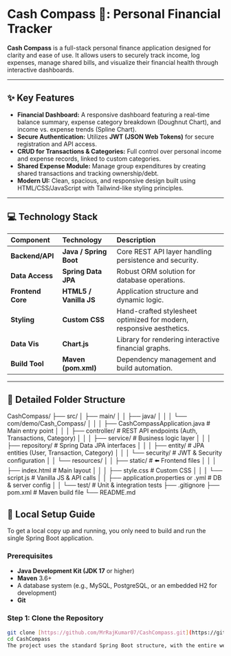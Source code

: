 # Cash Compass 🧭: Personal Financial Tracker

**Cash Compass** is a full-stack personal finance application designed for clarity and ease of use. It allows users to securely track income, log expenses, manage shared bills, and visualize their financial health through interactive dashboards.

---

## ✨ Key Features

* **Financial Dashboard:** A responsive dashboard featuring a real-time balance summary, expense category breakdown (Doughnut Chart), and income vs. expense trends (Spline Chart).
* **Secure Authentication:** Utilizes **JWT (JSON Web Tokens)** for secure registration and API access.
* **CRUD for Transactions & Categories:** Full control over personal income and expense records, linked to custom categories.
* **Shared Expense Module:** Manage group expenditures by creating shared transactions and tracking ownership/debt.
* **Modern UI:** Clean, spacious, and responsive design built using HTML/CSS/JavaScript with Tailwind-like styling principles.

---

## 💻 Technology Stack

| Component | Technology | Description |
| :--- | :--- | :--- |
| **Backend/API** | **Java / Spring Boot** | Core REST API layer handling persistence and security. |
| **Data Access** | **Spring Data JPA** | Robust ORM solution for database operations. |
| **Frontend Core** | **HTML5 / Vanilla JS** | Application structure and dynamic logic. |
| **Styling** | **Custom CSS** | Hand-crafted stylesheet optimized for modern, responsive aesthetics. |
| **Data Vis** | **Chart.js** | Library for rendering interactive financial graphs. |
| **Build Tool** | **Maven (pom.xml)** | Dependency management and build automation. |

---

## 📂 Detailed Folder Structure

CashCompass/
├── src/
│   ├── main/
│   │   ├── java/
│   │   │   └── com/demo/Cash_Compass/
│   │   │       ├── CashCompassApplication.java        # Main entry point
│   │   │       ├── controller/                        # REST API endpoints (Auth, Transactions, Category)
│   │   │       ├── service/                           # Business logic layer
│   │   │       ├── repository/                        # Spring Data JPA interfaces
│   │   │       ├── entity/                            # JPA entities (User, Transaction, Category)
│   │   │       └── security/                          # JWT & Security configuration
│   │   └── resources/
│   │       ├── static/                                # ⬅️ Frontend files
│   │       │   ├── index.html                         # Main layout
│   │       │   ├── style.css                          # Custom CSS
│   │       │   └── script.js                          # Vanilla JS & API calls
│   │       ├── application.properties or .yml        # DB & server config
│   │       └── test/                                  # Unit & integration tests
├── .gitignore
├── pom.xml                                           # Maven build file
└── README.md


## 🚀 Local Setup Guide

To get a local copy up and running, you only need to build and run the single Spring Boot application.

### Prerequisites

* **Java Development Kit (JDK 17** or higher)
* **Maven** 3.6+
* A database system (e.g., MySQL, PostgreSQL, or an embedded H2 for development)
* **Git**

### Step 1: Clone the Repository

```bash
git clone [https://github.com/MrRajKumar07/CashCompass.git](https://github.com/MrRajKumar07/CashCompass.git)
cd CashCompass
The project uses the standard Spring Boot structure, with the entire web UI served directly from the `static` resource directory.
